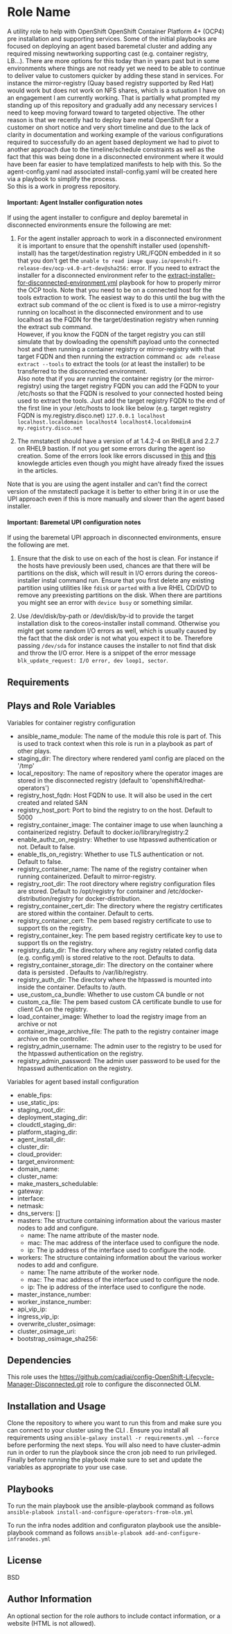 Role Name
=========

A utility role to help with OpenShift OpenShift Container Platform 4+ (OCP4) pre installation and supporting services.
Some of the initial playbooks are focused on deploying an agent based baremetal cluster and adding any required missing newtworking supporting cast (e.g. container registry, LB...). There are more options for this today than in years past but in some environments where things are not ready yet we need to be able to continue to deliver value to customers quicker by adding these stand in services. For instance the mirror-registry (Quay based registry supported by Red Hat) would work but does not work on NFS shares, which is a sutuation I have on an engagement I am currently working. That is partially what prompted my standing up of this repository and gradually add any necessary services I need to keep moving forward toward to targeted objective. The other reason is that we recently had to deploy bare metal OpenShift for a customer on short notice and very short timeline and due to the lack of clarity in documentation and working example of the various configurations required to successfully do an agent based deployment we had to pivot to another approach due to the timeline/schedule constraints as well as the fact that this was being done in a disconnected environment where it would have been far easier to have templatized manifests to help with this. So the agent-config.yaml nad associated install-config.yaml will be created here via a playbook to simplify the process.   
So this is a work in progress repository. 

#### Important: Agent Installer configuration notes

If using the agent installer to configure and deploy baremetal in disconnected environments ensure the following are met:
1. For the agent installer approach to work in a disconnected environment it is important to ensure that the openshift installer used (openshift-install) has the target/destination registry URL/FQDN embedded in it so that you don't get the `unable to read image quay.io/openshift-release-dev/ocp-v4.0-art-dev@sha256:` error. 
If you need to extract the installer for a disconnected environment refer to the [extract-installer-for-disconnected-environment.yml](https://github.com/cadjai/mirror-openshift-container-platform-operators) playbook for how to properly mirror the OCP tools. 
Note that you need to be on a connected host for the tools extraction to work. The easiest way to do this until the bug with the extract sub command of the oc client is fixed is to use a mirror-registry running on localhost in the disconnected environment and to use localhost as the FQDN for the target/destination registry when running the extract sub command.  
However, if you know the FQDN of the target registry you can still simulate that by dowloading the openshift payload unto the connected host and then running a container registry or mirror-registry with that target FQDN and then running the extraction command `oc adm release extract --tools` to extract the tools (or at least the installer) to be transferred to the disconnected environment.  
Also note that if you are running the container registry (or the mirror-registry) using the target registry FQDN you can add the FQDN to your /etc/hosts so that the FQDN is resolved to your connected hosted being used to extract the tools. Just add the target registry FQDN to the end of the first line in your /etc/hosts to look like below (e.g. target registry FQDN is my.registry.disco.net)
`127.0.0.1 localhost localhost.localdomain localhost4 localhost4.localdomain4 my.registry.disco.net`

2. The nmstatectl should have a  version of at 1.4.2-4 on RHEL8 and 2.2.7 on RHEL9 bastion. If not you get some errors during the agent iso creation. Some of the errors look like errors discussed in [this](https://access.redhat.com/solutions/7020319) and [this](https://access.redhat.com/solutions/7012255) knowlegde articles even though you might have already fixed the issues in the articles. 

Note that is you are using the agent installer and can't find the correct version of the nmstatectl package it is better to either bring it in or use the UPI approach even if this is more manually and slower than the agent based installer. 

#### Important: Baremetal UPI configuration notes

If using the baremetal UPI approach in disconnected environments, ensure the following are met.
1. Ensure that the disk to use on each of the host is clean. For instance if the hosts have previously been used, chances are that there will be partitions on the disk, which will result in I/O errors during the coreos-installer instal command run. Ensure that you first delete any existing partition using utilities like `fdisk` or `parted` with a live RHEL CD/DVD to remove any preexisting partitions on the disk. When there are partitions you might see an error with `device busy` or something similar. 

2. Use /dev/disk/by-path or /dev/disk/by-id to provide the target installation disk to the coreos-installer install command. Otherwise you might get some random I/O errors as well, which is usually caused by the fact that the disk order is not what you expect it to be. Therefore passing `/dev/sda` for instance causes the installer to not find that disk and throw the I/O error. Here is a snippet of the error message `blk_update_request: I/O error, dev loop1, sector`.


Requirements
------------


Plays and Role Variables
------------------------

Variables for container registry configuration
- ansible_name_module: The name of the module this role is part of. This is used to track context when this role is run in a playbook as part of other plays.  
- staging_dir: The directory where rendered yaml config are placed on the '/tmp'
- local_repository: The name of repository where the operator images are stored in the disconnected registry (default to 'openshift4/redhat-operators')
- registry_host_fqdn: Host FQDN to use. It will also be used in the cert created and related SAN
- registry_host_port: Port to bind the registry to on the host. Default to 5000
- registry_container_image: The container image to use when launching a containerized registry. Default to docker.io/library/registry:2
- enable_authz_on_registry: Whether to use htpasswd authentication or not. Default to false.
- enable_tls_on_registry: Whether to use TLS  authentication or not. Default to false.
- registry_container_name: The name of the registry container when running containerized. Default to mirror-registry.
- registry_root_dir: The root directory where registry configuration files are stored. Default to /opt/registry for container and /etc/docker-distribution/registry for docker-distribution.
- registry_container_cert_dir: The directory where the registry certificates are stored within the container. Default to certs.
- registry_container_cert: The pem based registry certificate to use to support tls on the registry.
- registry_container_key: The pem based registry certificate key to use to support tls on the registry. 
- registry_data_dir: The directory where any registry related config data (e.g. config.yml) is stored relative to the root. Defaults to data.
- registry_container_storage_dir: The directory on the container where data is persisted . Defaults to /var/lib/registry.
- registry_auth_dir: The directory where the htpasswd is mounted into inside the container. Defaults to /auth.
- use_custom_ca_bundle: Whether to use custom CA bundle or not
- custom_ca_file: The pem based custom CA certificate bundle to use for client CA on the registry.
- load_container_image: Whether to load the registry image from an archive or not
- container_image_archive_file: The path to the registry container image archive on the controller. 
- registry_admin_username: The admin user to the registry to be used for the htpasswd authentication on the registry.
- registry_admin_password: The admin user password to be used for the htpasswd authentication on the registry.

Variables for agent based install configuration
- enable_fips:
- use_static_ips:
- staging_root_dir:
- deployment_staging_dir:
- cloudctl_staging_dir:
- platform_staging_dir:
- agent_install_dir:
- cluster_dir:
- cloud_provider:
- target_environment:
- domain_name:
- cluster_name:
- make_masters_schedulable:
- gateway:
- interface:
- netmask:
- dns_servers: []
- masters: The structure containing information about the various master nodes to add and configure. 
  - name: The name attribute of the master node.
  - mac: The mac address of the interface used to configure the node.
  - ip: The ip address of the interface used to configure the node.
- workers: The structure containing information about the various worker nodes to add and configure. 
  - name: The name attribute of the worker node.
  - mac: The mac address of the interface used to configure the node.
  - ip: The ip address of the interface used to configure the node.
- master_instance_number:
- worker_instance_number:
- api_vip_ip:
- ingress_vip_ip:
- overwrite_cluster_osimage:
- cluster_osimage_uri:
- bootstrap_osimage_sha256:

Dependencies
------------
This role uses the https://github.com/cadjai/config-OpenShift-Lifecycle-Manager-Disconnected.git role to configure the disconnected OLM.


Installation and Usage
-----------------------
Clone the repository to where you want to run this from and make sure you can connect to your cluster using the CLI .
Ensure you install all requirements using `ansible-galaxy install -r requirements.yml --force` before performing the next steps.
You will also need to have cluster-admin run in order to run the playbook since the cron job need to run privileged.
Finally before running the playbook make sure to set and update the variables as appropriate to your use case.

Playbooks
---------
To run the main playbook use the ansible-playbook command as follows
`ansible-plabook install-and-configure-operators-from-olm.yml`

To run the infra nodes addition and configuraton  playbook use the ansible-playbook command as follows
`ansible-plabook add-and-configure-infranodes.yml`

License
-------

BSD

Author Information
------------------

An optional section for the role authors to include contact information, or a website (HTML is not allowed).
